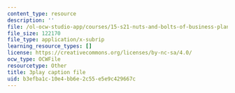 ```yaml
---
content_type: resource
description: ''
file: /ol-ocw-studio-app/courses/15-s21-nuts-and-bolts-of-business-plans-january-iap-2014/b3efba1c10e4bb6e2c55e5e9c429667c_b9Yyj3htBLE.srt
file_size: 122170
file_type: application/x-subrip
learning_resource_types: []
license: https://creativecommons.org/licenses/by-nc-sa/4.0/
ocw_type: OCWFile
resourcetype: Other
title: 3play caption file
uid: b3efba1c-10e4-bb6e-2c55-e5e9c429667c
---
```

